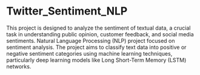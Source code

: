 # Twitter_Sentiment_NLP

 This project is designed to analyze the sentiment of textual data, a crucial task in understanding public opinion, customer feedback, and social media sentiments.
 Natural Language Processing (NLP) project focused on sentiment analysis. The project aims to classify text data into positive or negative sentiment categories using machine learning techniques, particularly deep learning models like Long Short-Term Memory (LSTM) networks.